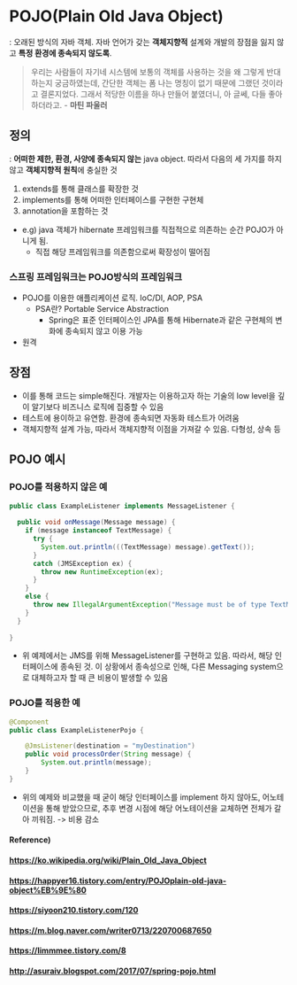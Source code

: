 # POJO(Plain Old Java Object)

: 오래된 방식의 자바 객체. 자바 언어가 갖는 **객체지향적** 설계와 개발의 장점을 잃지 않고 **특정 환경에 종속되지 않도록**. 

> 우리는 사람들이 자기네 시스템에 보통의 객체를 사용하는 것을 왜 그렇게 반대하는지 궁금하였는데, 간단한 객체는 폼 나는 명칭이 없기 때문에 그랬던 것이라고 결론지었다. 그래서 적당한 이름을 하나 만들어 붙였더니, 아 글쎄, 다들 좋아하더라고. - **마틴 파울러**



## 정의

: **어떠한 제한, 환경, 사양에 종속되지 않는** java object. 따라서 다음의 세 가지를 하지 않고 **객체지향적 원칙**에 충실한 것

1. extends를 통해 클래스를 확장한 것
2. implements를 통해 어떠한 인터페이스를 구현한 구현체
3. annotation을 포함하는 것



* e.g) java 객체가 hibernate 프레임워크를 직접적으로 의존하는 순간 POJO가 아니게 됨.
  * 직접 해당 프레임워크를 의존함으로써 확장성이 떨어짐



### **스프링 프레임워크는 POJO방식의 프레임워크**

* POJO를 이용한 애플리케이션 로직. IoC/DI, AOP, PSA
  * PSA란? Portable Service Abstraction
    * Spring은 표준 인터페이스인 JPA를 통해 Hibernate과 같은 구현체의 변화에 종속되지 않고 이용 가능
* 원격



## 장점

* 이를 통해 코드는 simple해진다. 개발자는 이용하고자 하는 기술의 low level을 깊이 알기보다 비즈니스 로직에 집중할 수 있음
* 테스트에 용이하고 유연함. 환경에 종속되면 자동화 테스트가 어려움
* 객체지향적 설계 가능, 따라서 객체지향적 이점을 가져갈 수 있음. 다형성, 상속 등



## POJO 예시

### POJO를 적용하지 않은 예

```java
public class ExampleListener implements MessageListener {
    
  public void onMessage(Message message) {
    if (message instanceof TextMessage) {
      try {
        System.out.println(((TextMessage) message).getText());
      }
      catch (JMSException ex) {
        throw new RuntimeException(ex);
      }
    }
    else {
      throw new IllegalArgumentException("Message must be of type TextMessage");
    }
  }
    
}
```

* 위 예제에서는 JMS를 위해 MessageListener를 구현하고 있음. 따라서, 해당 인터페이스에 종속된 것. 이 상황에서 종속성으로 인해, 다른 Messaging system으로 대체하고자 할 때 큰 비용이 발생할 수 있음



### POJO를 적용한 예

```java
@Component
public class ExampleListenerPojo {

    @JmsListener(destination = "myDestination")
    public void processOrder(String message) {
        System.out.println(message);
    }
}
```

* 위의 예제와 비교했을 때 굳이 해당 인터페이스를 implement 하지 않아도, 어노테이션을 통해 받았으므로, 추후 변경 시점에 해당 어노테이션을 교체하면 전체가 갈아 끼워짐. -> 비용 감소



#### Reference)

#### https://ko.wikipedia.org/wiki/Plain_Old_Java_Object

#### https://happyer16.tistory.com/entry/POJOplain-old-java-object%EB%9E%80

#### https://siyoon210.tistory.com/120

#### https://m.blog.naver.com/writer0713/220700687650

#### https://limmmee.tistory.com/8

#### http://asuraiv.blogspot.com/2017/07/spring-pojo.html